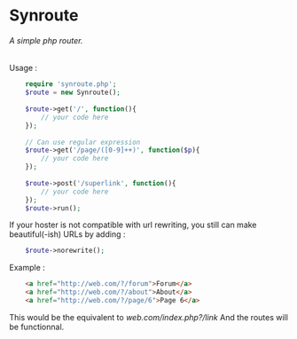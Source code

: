 # Synroute
###### A simple php router.
 
Usage :
````php
    require 'synroute.php';
    $route = new Synroute();
    
    $route->get('/', function(){
	    // your code here
    });
    
    // Can use regular expression
    $route->get('/page/([0-9]++)', function($p){
	    // your code here
    });
    
    $route->post('/superlink', function(){
	    // your code here
    });
    $route->run();
````
If your hoster is not compatible with url rewriting, you still can make beautiful(-ish) URLs by adding :
````php
    $route->norewrite();
````    
Example : 
````html
    <a href="http://web.com/?/forum">Forum</a>
    <a href="http://web.com/?/about">About</a>
    <a href="http://web.com/?/page/6">Page 6</a>
````
This would be the equivalent to  *web.com/index.php?/link*
And the routes will be functionnal.